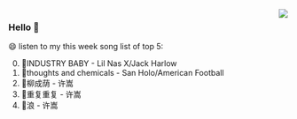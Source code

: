<img align="right"  src="https://github-readme-stats.vercel.app/api/top-langs/?username=kvnZero" />

### Hello 👋

😄 listen to my this week song list of top 5:

0. 🌈INDUSTRY BABY - Lil Nas X/Jack Harlow
1. 🌈thoughts and chemicals - San Holo/American Football
2. 🌈柳成荫 - 许嵩
3. 🌈重复重复 - 许嵩
4. 🌈浪 - 许嵩

